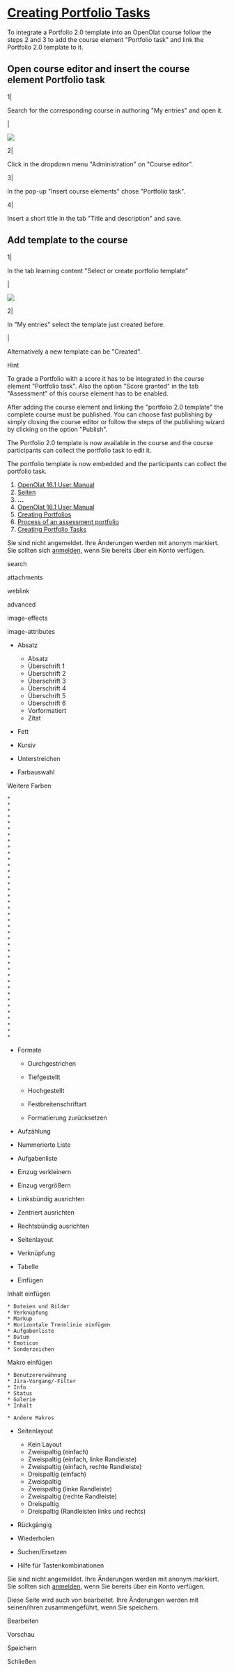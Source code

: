 #  [Creating Portfolio Tasks](Creating+Portfolio+Tasks.html)

To integrate a Portfolio 2.0 template into an OpenOlat course follow the steps
2 and 3 to add the course element "Portfolio task" and link the Portfolio 2.0
template to it.

Open course editor and insert the course element Portfolio task  
---  
1|

Search for the corresponding course in authoring "My entries" and open it.

|

![](../../download/attachments/108600706/pf_course_courseelement_EN.png)  
  
2|

Click in the dropdown menu "Administration" on "Course editor".  
  
3|

In the pop-up "Insert course elements" chose "Portfolio task".

  
  
  
4|

Insert a short title in the tab "Title and description" and save.  
  
Add template to the course  
---  
1|

In the tab learning content "Select or create portfolio template"

  

|

![](../../download/attachments/108600706/pf_course_add_template_EN.png)  
  
2|

In "My entries" select the template just created before.

  
  
  
  
|

Alternatively a new template can be "Created".  
  
Hint

To grade a Portfolio with a score it has to be integrated in the course
element "Portfolio task". Also the option "Score granted" in the tab
"Assessment" of this course element has to be enabled.

After adding the course element and linking the "portfolio 2.0 template" the
complete course must be published. You can choose fast publishing by simply
closing the course editor or follow the steps of the publishing wizard by
clicking on the option "Publish".

The Portfolio 2.0 template is now available in the course and the course
participants can collect the portfolio task to edit it.

The portfolio template is now embedded and the participants can collect the
portfolio task.

  1. [OpenOlat 16.1 User Manual](../OO161EN.html)
  2. [Seiten](https://confluence.openolat.org/collector/pages.action?key=OO161EN)
  3. **…**
  4. [OpenOlat 16.1 User Manual](OpenOLAT+16.1+User+Manual.html)
  5. [Creating Portfolios](Creating+Portfolios.html)
  6. [Process of an assessment portfolio](Process+of+an+assessment+portfolio.html)
  7. [Creating Portfolio Tasks](Creating+Portfolio+Tasks.html)

Sie sind nicht angemeldet. Ihre Änderungen werden mit anonym markiert. Sie
sollten sich
[anmelden](https://confluence.openolat.org/login.action?os_destination=%2Fdisplay%2FOO161EN%2FCreating%2BPortfolio%2BTasks),
wenn Sie bereits über ein Konto verfügen.

search

attachments

weblink

advanced

image-effects

image-attributes

  * Absatz
    * Absatz
    * Überschrift 1
    * Überschrift 2
    * Überschrift 3
    * Überschrift 4
    * Überschrift 5
    * Überschrift 6
    * Vorformatiert
    * Zitat

  * Fett
  * Kursiv
  * Unterstreichen
  * Farbauswahl

Weitere Farben

    *  
    *  
    *  
    *  
    *  
    *  
    *  
    *  
    *  
    *  
    *  
    *  
    *  
    *  
    *  
    *  
    *  
    *  
    *  
    *  
    *  
    *  
    *  
    *  
    *  
    *  
    *  
    *  
    *  
    *  
    *  
    *  
    *  
    *  
    *  
    *  
    *  
    *  
    *  
    *  

  * Formate

    * Durchgestrichen 
    * Tiefgestellt 
    * Hochgestellt 
    * Festbreitenschriftart 

    * Formatierung zurücksetzen 

  * Aufzählung
  * Nummerierte Liste

  * Aufgabenliste

  * Einzug verkleinern
  * Einzug vergrößern

  * Linksbündig ausrichten
  * Zentriert ausrichten
  * Rechtsbündig ausrichten

  * Seitenlayout

  * Verknüpfung

  * Tabelle

  * Einfügen

Inhalt einfügen

    * Dateien und Bilder 
    * Verknüpfung 
    * Markup 
    * Horizontale Trennlinie einfügen 
    * Aufgabenliste 
    * Datum 
    * Emoticon 
    * Sonderzeichen 
Makro einfügen

    * Benutzererwähnung 
    * Jira-Vorgang/-Filter 
    * Info 
    * Status 
    * Galerie 
    * Inhalt 

    * Andere Makros 

  * Seitenlayout
    * Kein Layout
    * Zweispaltig (einfach)
    * Zweispaltig (einfach, linke Randleiste)
    * Zweispaltig (einfach, rechte Randleiste)
    * Dreispaltig (einfach)
    * Zweispaltig
    * Zweispaltig (linke Randleiste)
    * Zweispaltig (rechte Randleiste)
    * Dreispaltig
    * Dreispaltig (Randleisten links und rechts)

  * Rückgängig
  * Wiederholen

  * Suchen/Ersetzen

  * Hilfe für Tastenkombinationen

Sie sind nicht angemeldet. Ihre Änderungen werden mit anonym markiert. Sie
sollten sich
[anmelden](https://confluence.openolat.org/login.action?os_destination=%2Fdisplay%2FOO161EN%2FCreating%2BPortfolio%2BTasks),
wenn Sie bereits über ein Konto verfügen.

Diese Seite wird auch von  bearbeitet. Ihre Änderungen werden mit seinen/ihren
zusammengeführt, wenn Sie speichern.



Bearbeiten

Vorschau

Speichern

Schließen

